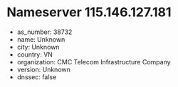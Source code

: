 # Nameserver 115.146.127.181

* as_number: 38732
* name: Unknown
* city: Unknown
* country: VN
* organization: CMC Telecom Infrastructure Company
* version: Unknown
* dnssec: false
